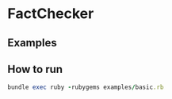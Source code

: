 # FactChecker

## Examples

## How to run

``` ruby
bundle exec ruby -rubygems examples/basic.rb
```

